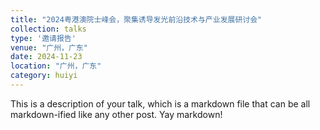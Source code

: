 ```yaml
---
title: "2024粤港澳院士峰会，聚集诱导发光前沿技术与产业发展研讨会"
collection: talks
type: '邀请报告'
venue: "广州，广东"
date: 2024-11-23
location: "广州，广东"
category: huiyi
---
```


This is a description of your talk, which is a markdown file that can be all markdown-ified like any other post. Yay markdown!
